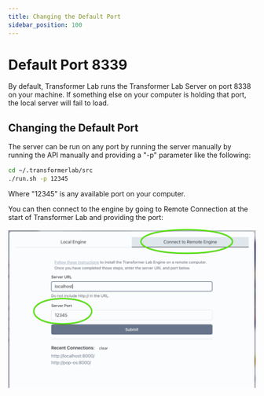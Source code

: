 ```yaml
---
title: Changing the Default Port
sidebar_position: 100
---
```


# Default Port 8339

By default, Transformer Lab runs the Transformer Lab Server on port 8338 on your machine. If something else on your computer is holding that port, the local server will fail to load.

## Changing the Default Port

The server can be run on any port by running the server manually by running the API manually and providing a "-p" parameter like the following:

```bash
cd ~/.transformerlab/src
./run.sh -p 12345
```

Where "12345" is any available port on your computer.

You can then connect to the engine by going to Remote Connection at the start of Transformer Lab and providing the port:

![Changing the Port](./img/change-port.png)
